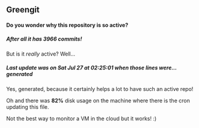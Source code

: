 ## Greengit

#### Do you wonder why this repository is so active?

##### After all it has 3966 commits!

But is it *really* active? Well...

##### Last update was on Sat Jul 27 at 02:25:01 when those lines were... generated

Yes, generated, because it certainly helps a lot to have such an active repo!

Oh and there was **82%** disk usage on the machine
where there is the cron updating this file.

Not the best way to monitor a VM in the cloud but it works! :)
